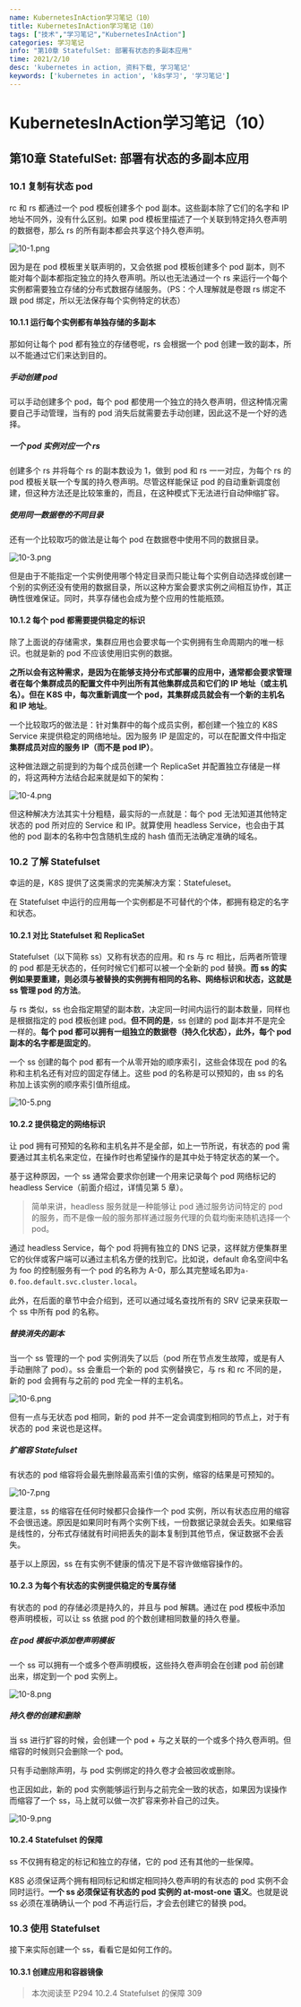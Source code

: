 ```yaml
---
name: KubernetesInAction学习笔记（10）
title: KubernetesInAction学习笔记（10）
tags: ["技术","学习笔记","KubernetesInAction"]
categories: 学习笔记
info: "第10章 StatefulSet: 部署有状态的多副本应用"
time: 2021/2/10
desc: 'kubernetes in action, 资料下载, 学习笔记'
keywords: ['kubernetes in action', 'k8s学习', '学习笔记']
---
```


# KubernetesInAction学习笔记（10）

## 第10章 StatefulSet: 部署有状态的多副本应用

### 10.1 复制有状态 pod

rc 和 rs 都通过一个 pod 模板创建多个 pod 副本。这些副本除了它们的名字和 IP 地址不同外，没有什么区别。如果 pod 模板里描述了一个关联到特定持久卷声明的数据卷，那么 rs 的所有副本都会共享这个持久卷声明。

![10-1.png](./images/10-1.png)

因为是在 pod 模板里关联声明的，又会依据 pod 模板创建多个 pod 副本，则不能对每个副本都指定独立的持久卷声明。所以也无法通过一个 rs 来运行一个每个实例都需要独立存储的分布式数据存储服务。（PS：个人理解就是卷跟 rs 绑定不跟 pod 绑定，所以无法保存每个实例特定的状态）

#### 10.1.1 运行每个实例都有单独存储的多副本

那如何让每个 pod 都有独立的存储卷呢，rs 会根据一个 pod 创建一致的副本，所以不能通过它们来达到目的。

##### 手动创建 pod

可以手动创建多个 pod，每个 pod 都使用一个独立的持久卷声明，但这种情况需要自己手动管理，当有的 pod 消失后就需要去手动创建，因此这不是一个好的选择。

##### 一个 pod 实例对应一个 rs

创建多个 rs 并将每个 rs 的副本数设为 1，做到 pod 和 rs 一一对应，为每个 rs 的 pod 模板关联一个专属的持久卷声明。尽管这样能保证 pod 的自动重新调度创建，但这种方法还是比较笨重的，而且，在这种模式下无法进行自动伸缩扩容。

##### 使用同一数据卷的不同目录

还有一个比较取巧的做法是让每个 pod 在数据卷中使用不同的数据目录。

![10-3.png](./images/10-3.png)

但是由于不能指定一个实例使用哪个特定目录而只能让每个实例自动选择或创建一个别的实例还没有使用的数据目录，所以这种方案会要求实例之间相互协作，其正确性很难保证。同时，共享存储也会成为整个应用的性能瓶颈。

#### 10.1.2 每个 pod 都需要提供稳定的标识

除了上面说的存储需求，集群应用也会要求每一个实例拥有生命周期内的唯一标识。也就是新的 pod 不应该使用旧实例的数据。

**之所以会有这种需求，是因为在能够支持分布式部署的应用中，通常都会要求管理者在每个集群成员的配置文件中列出所有其他集群成员和它们的 IP 地址（或主机名）。但在 K8S 中，每次重新调度一个 pod，其集群成员就会有一个新的主机名和 IP 地址**。

一个比较取巧的做法是：针对集群中的每个成员实例，都创建一个独立的 K8S Service 来提供稳定的网络地址。因为服务 IP 是固定的，可以在配置文件中指定**集群成员对应的服务 IP（而不是 pod IP）**。

这种做法跟之前提到的为每个成员创建一个 ReplicaSet 并配置独立存储是一样的，将这两种方法结合起来就是如下的架构：

![10-4.png](./images/10-4.png)

但这种解决方法其实十分粗糙，最实际的一点就是：每个 pod 无法知道其他特定状态的 pod 所对应的 Service 和 IP。就算使用 headless Service，也会由于其他的 pod 副本的名称中包含随机生成的 hash 值而无法确定准确的域名。

### 10.2 了解 Statefulset

幸运的是，K8S 提供了这类需求的完美解决方案：Statefuleset。

在 Statefulset 中运行的应用每一个实例都是不可替代的个体，都拥有稳定的名字和状态。

#### 10.2.1 对比 Statefulset 和 ReplicaSet

Statefulset（以下简称 ss）又称有状态的应用。和 rs 与 rc 相比，后两者所管理的 pod 都是无状态的，任何时候它们都可以被一个全新的 pod 替换。**而 ss 的实例如果要重建，则必须与被替换的实例拥有相同的名称、网络标识和状态，这就是 ss 管理 pod 的方法**。

与 rs 类似，ss 也会指定期望的副本数，决定同一时间内运行的副本数量，同样也是根据指定的 pod 模板创建 pod。**但不同的是**，ss 创建的 pod 副本并不是完全一样的。**每个 pod 都可以拥有一组独立的数据卷（持久化状态），此外，每个 pod 副本的名字都是固定的**。

一个 ss 创建的每个 pod 都有一个从零开始的顺序索引，这些会体现在 pod 的名称和主机名还有对应的固定存储上。这些 pod 的名称是可以预知的，由 ss 的名称加上该实例的顺序索引值所组成。

![10-5.png](./images/10-5.png)

#### 10.2.2 提供稳定的网络标识

让 pod 拥有可预知的名称和主机名并不是全部，如上一节所说，有状态的 pod 需要通过其主机名来定位，在操作时也希望操作的是其中处于特定状态的某一个。

基于这种原因，一个 ss 通常会要求你创建一个用来记录每个 pod 网络标记的 headless Service（前面介绍过，详情见第 5 章）。

> 简单来讲，headless 服务就是一种能够让 pod 通过服务访问特定的 pod 的服务，而不是像一般的服务那样通过服务代理的负载均衡来随机选择一个 pod。

通过 headless Service，每个 pod 将拥有独立的 DNS 记录，这样就方便集群里它的伙伴或客户端可以通过主机名方便的找到它。比如说，default 命名空间中名为 foo 的控制服务有一个 pod 的名称为 A-0，那么其完整域名即为`a-0.foo.default.svc.cluster.local`。

此外，在后面的章节中会介绍到，还可以通过域名查找所有的 SRV 记录来获取一个 ss 中所有 pod 的名称。

##### 替换消失的副本

当一个 ss 管理的一个 pod 实例消失了以后（pod 所在节点发生故障，或是有人手动删除了 pod）。ss 会重启一个新的 pod 实例替换它，与 rs 和 rc 不同的是，新的 pod 会拥有与之前的 pod 完全一样的主机名。

![10-6.png](./images/10-6.png)

但有一点与无状态 pod 相同，新的 pod 并不一定会调度到相同的节点上，对于有状态的 pod 来说也是这样。

##### 扩缩容 Statefulset

有状态的 pod 缩容将会最先删除最高索引值的实例，缩容的结果是可预知的。

![10-7.png](./images/10-7.png)

要注意，ss 的缩容在任何时候都只会操作一个 pod 实例，所以有状态应用的缩容不会很迅速。原因是如果同时有两个实例下线，一份数据记录就会丢失。如果缩容是线性的，分布式存储就有时间把丢失的副本复制到其他节点，保证数据不会丢失。

基于以上原因，ss 在有实例不健康的情况下是不容许做缩容操作的。

#### 10.2.3 为每个有状态的实例提供稳定的专属存储

有状态的 pod 的存储必须是持久的，并且与 pod 解耦。通过在 pod 模板中添加卷声明模板，可以让 ss 依据 pod 的个数创建相同数量的持久卷量。

##### 在 pod 模板中添加卷声明模板

一个 ss 可以拥有一个或多个卷声明模板，这些持久卷声明会在创建 pod 前创建出来，绑定到一个 pod 实例上。

![10-8.png](./images/10-8.png)

##### 持久卷的创建和删除

当 ss 进行扩容的时候，会创建一个 pod + 与之关联的一个或多个持久卷声明。但缩容的时候则只会删除一个 pod。

只有手动删除声明，与 pod 实例绑定的持久卷才会被回收或删除。

也正因如此，新的 pod 实例能够运行到与之前完全一致的状态，如果因为误操作而缩容了一个 ss，马上就可以做一次扩容来弥补自己的过失。

![10-9.png](./images/10-9.png)

#### 10.2.4 Statefulset 的保障

ss 不仅拥有稳定的标记和独立的存储，它的 pod 还有其他的一些保障。

K8S 必须保证两个拥有相同标记和绑定相同持久卷声明的有状态的 pod 实例不会同时运行。**一个 ss 必须保证有状态的 pod 实例的 at-most-one 语义**。也就是说 ss 必须在准确确认一个 pod 不再运行后，才会去创建它的替换 pod。

### 10.3 使用 Statefulset

接下来实际创建一个 ss，看看它是如何工作的。

#### 10.3.1 创建应用和容器镜像

















> 本次阅读至 P294 10.2.4 Statefulset 的保障 309

